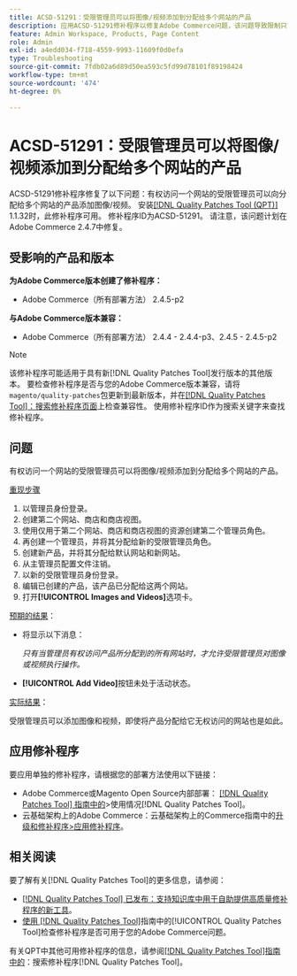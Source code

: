 ```yaml
---
title: ACSD-51291：受限管理员可以将图像/视频添加到分配给多个网站的产品
description: 应用ACSD-51291修补程序以修复Adobe Commerce问题，该问题导致限制只能访问一个网站的管理员可以将图像/视频添加到分配给多个网站的产品。
feature: Admin Workspace, Products, Page Content
role: Admin
exl-id: a4edd034-f718-4559-9993-11609f0d0efa
type: Troubleshooting
source-git-commit: 7fdb02a6d89d50ea593c5fd99d78101f89198424
workflow-type: tm+mt
source-wordcount: '474'
ht-degree: 0%

---
```


# ACSD-51291：受限管理员可以将图像/视频添加到分配给多个网站的产品

ACSD-51291修补程序修复了以下问题：有权访问一个网站的受限管理员可以向分配给多个网站的产品添加图像/视频。 安装[[!DNL Quality Patches Tool (QPT)]](https://experienceleague.adobe.com/en/docs/commerce-operations/tools/quality-patches-tool/quality-patches-tool-to-self-serve-quality-patches) 1.1.32时，此修补程序可用。 修补程序ID为ACSD-51291。 请注意，该问题计划在Adobe Commerce 2.4.7中修复。

## 受影响的产品和版本

**为Adobe Commerce版本创建了修补程序：**

* Adobe Commerce（所有部署方法） 2.4.5-p2

**与Adobe Commerce版本兼容：**

* Adobe Commerce（所有部署方法） 2.4.4 - 2.4.4-p3、2.4.5 - 2.4.5-p2

>[!NOTE]
>
>该修补程序可能适用于具有新[!DNL Quality Patches Tool]发行版本的其他版本。 要检查修补程序是否与您的Adobe Commerce版本兼容，请将`magento/quality-patches`包更新到最新版本，并在[[!DNL Quality Patches Tool]：搜索修补程序页面](https://experienceleague.adobe.com/tools/commerce-quality-patches/index.html)上检查兼容性。 使用修补程序ID作为搜索关键字来查找修补程序。

## 问题

有权访问一个网站的受限管理员可以将图像/视频添加到分配给多个网站的产品。

<u>重现步骤</u>

1. 以管理员身份登录。
1. 创建第二个网站、商店和商店视图。
1. 使用仅用于第二个网站、商店和商店视图的资源创建第二个管理员角色。
1. 再创建一个管理员，并将其分配给新的受限管理员角色。
1. 创建新产品，并将其分配给默认网站和新网站。
1. 从主管理员配置文件注销。
1. 以新的受限管理员身份登录。
1. 编辑已创建的产品，该产品已分配给这两个网站。
1. 打开&#x200B;**[!UICONTROL Images and Videos]**&#x200B;选项卡。

<u>预期的结果</u>：

* 将显示以下消息：

  *只有当管理员有权访问产品所分配到的所有网站时，才允许受限管理员对图像或视频执行操作。*

* **[!UICONTROL Add Video]**&#x200B;按钮未处于活动状态。

<u>实际结果</u>：

受限管理员可以添加图像和视频，即使将产品分配给它无权访问的网站也是如此。

## 应用修补程序

要应用单独的修补程序，请根据您的部署方法使用以下链接：

* Adobe Commerce或Magento Open Source内部部署： [[!DNL Quality Patches Tool] 指南中的](/help/tools/quality-patches-tool/usage.md)>使用情况[!DNL Quality Patches Tool]。
* 云基础架构上的Adobe Commerce：云基础架构上的Commerce指南中的[升级和修补程序>应用修补程序](https://experienceleague.adobe.com/docs/commerce-cloud-service/user-guide/develop/upgrade/apply-patches.html)。

## 相关阅读

要了解有关[!DNL Quality Patches Tool]的更多信息，请参阅：

* [[!DNL Quality Patches Tool] 已发布：支持知识库中用于自助提供高质量修补程序的新工具](https://experienceleague.adobe.com/en/docs/commerce-operations/tools/quality-patches-tool/quality-patches-tool-to-self-serve-quality-patches)。
* [使用 [!DNL Quality Patches Tool]](/help/tools/quality-patches-tool/patches-available-in-qpt/check-patch-for-magento-issue-with-magento-quality-patches.md)指南中的[!UICONTROL Quality Patches Tool]检查修补程序是否可用于您的Adobe Commerce问题。


有关QPT中其他可用修补程序的信息，请参阅[[!DNL Quality Patches Tool]指南中的](https://experienceleague.adobe.com/tools/commerce-quality-patches/index.html)：搜索修补程序[!DNL Quality Patches Tool]。

